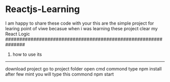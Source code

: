 # Reactjs-Learning
I am happy to share these code with your 
this are the simple project for learing point of viwe
becasue when i was learning these project clear my React Logic
###############################################################

1) how to use its
-------------------
download project 
go to project folder
open cmd commond
type npm install after few mint you will type this commond npm start

